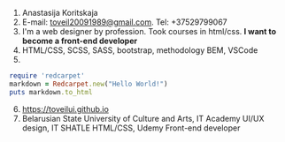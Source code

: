 1. Anastasija Koritskaja
2. E-mail: toveil20091989@gmail.com. Tel: +37529799067
3. I'm a web designer by profession. Took courses in html/css. **I want to become a front-end developer**
4. HTML/CSS, SCSS, SASS, bootstrap, methodology BEM, VSCode
5. 
```ruby
require 'redcarpet'
markdown = Redcarpet.new("Hello World!")
puts markdown.to_html
```
6. https://toveilui.github.io
7. Belarusian State University of Culture and Arts, IT Academy UI/UX design, IT SHATLE HTML/CSS, Udemy Front-end developer

